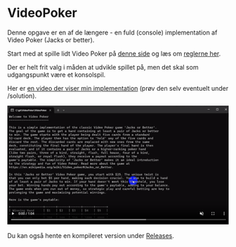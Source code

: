 # VideoPoker

Denne opgave er en af de længere - en fuld (console) implementation af Video Poker (Jacks or better).

Start med at spille lidt Video Poker på [denne side](https://classicvideopoker.com/classicvideopoker/) og læs om [reglerne her](https://en.wikipedia.org/wiki/Video_poker#Jacks_or_Better).

Der er helt frit valg i måden at udvikle spillet på, men det skal som udgangspunkt være et konsolspil. 

Her er [en video der viser min implementation](https://s3.eu-west-1.amazonaws.com/media.cronberg.dk/cs/niveau3/videopoker.mp4) (prøv den selv eventuelt under /solution).

[![](video.png)](https://s3.eu-west-1.amazonaws.com/media.cronberg.dk/cs/niveau3/videopoker.mp4)

Du kan også hente en kompileret version under [Releases](https://github.com/opgaver/VideoPoker/releases).
